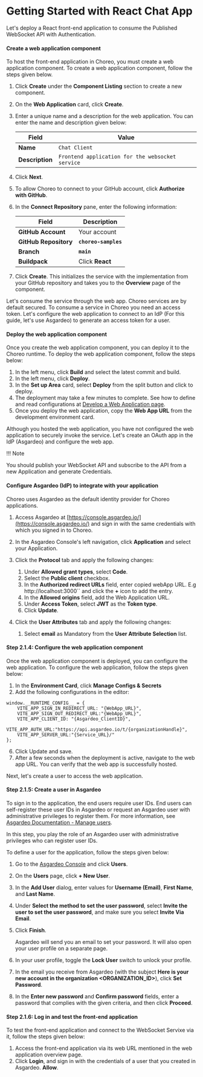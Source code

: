 # Getting Started with React Chat App

Let's deploy a React front-end application to consume the Published WebSocket API with Authentication.

#### Create a web application component

To host the front-end application in Choreo, you must create a web application component. To create a web application component, follow the steps given below.

1. Click **Create** under the **Component Listing** section to create a new component.
2. On the **Web Application** card, click **Create**.
3. Enter a unique name and a description for the web application. You can enter the name and description given below:

    | **Field**       | **Value**               |
    |-----------------|-------------------------|
    | **Name**        | `Chat Client`  |
    | **Description** | `Frontend application for the websocket service` |

5. Click **Next**.
6. To allow Choreo to connect to your GitHub account, click **Authorize with GitHub**.
7. In the **Connect Repository** pane, enter the following information:

    | **Field**             | **Description**                               |
    |-----------------------|-----------------------------------------------|
    | **GitHub Account**    | Your account                                  |
    | **GitHub Repository** | **`choreo-samples`**                          |
    | **Branch**            | **`main`**                                    |
    | **Buildpack**         | Click **React**                               |

9. Click **Create**. This initializes the service with the implementation from your GitHub repository and takes you to the **Overview** page of the component.

Let's consume the service through the web app. Choreo services are by default secured. To consume a service in Choreo you need an access token. Let's configure the web application to connect to an IdP (For this guide, let's use Asgardeo) to generate an access token for a user.

#### Deploy the web application component

Once you create the web application component, you can deploy it to the Choreo runtime. To deploy the web application component, follow the steps below:

1. In the left menu, click **Build** and select the latest commit and build.
1. In the left menu, click **Deploy**.
2. In the **Set up Area** card, select **Deploy** from the split button and click to deploy. 
3. The deployment may take a few minutes to complete. See how to define and read configurations at [Develop a Web Application page](https://wso2.com/choreo/docs/develop-components/develop-a-web-application/#creating-a-web-application).
4. Once you deploy the web application, copy the **Web App URL** from the development environment card.


Although you hosted the web application, you have not configured the web application to securely invoke the service. Let's create an OAuth app in the IdP (Asgardeo) and configure the web app.

!!! Note

You should publish your WebSocket API and subscribe to the API from a new Application and generate Credentials.

#### Configure Asgardeo (IdP) to integrate with your application

Choreo uses Asgardeo as the default identity provider for Choreo applications.

1. Access Asgardeo at [https://console.asgardeo.io/](https://console.asgardeo.io/) and sign in with the same credentials with which you signed in to Choreo.
2. In the Asgardeo Console's left navigation, click **Application** and select your Application.
4. Click the **Protocol** tab and apply the following changes:

    1. Under **Allowed grant types**, select **Code**.
    2. Select the **Public client** checkbox.
    3. In the **Authorized redirect URLs** field, enter copied webApp URL. E.g http://localhost:3000`` and click the **+** icon to add the entry.
    4. In the **Allowed origins** field, add the Web Application URL.
    6. Under **Access Token**, select **JWT** as the **Token type**.
    7. Click **Update**.
5. Click the **User Attributes** tab and apply the following changes:
    1. Select **email** as Mandatory from the **User Attribute Selection** list.

#### Step 2.1.4: Configure the web application component

Once the web application component is deployed, you can configure the web application. To configure the web application, follow the steps given below:

1. In the **Environment Card**, click **Manage Configs & Secrets**
2. Add the following configurations in the editor:
```
window.__RUNTIME_CONFIG__ = {
    VITE_APP_SIGN_IN_REDIRECT_URL: "{WebApp_URL}",
    VITE_APP_SIGN_OUT_REDIRECT_URL:"{WebApp_URL}",
    VITE_APP_CLIENT_ID: "{Asgardeo_ClientID}",
    VITE_APP_AUTH_URL:"https://api.asgardeo.io/t/{organizationHandle}",
    VITE_APP_SERVER_URL:"{Service_URL}/"
};
```

6. Click Update and save.
5. After a few seconds when the deployment is active, navigate to the web app URL. You can verify that the web app is successfully hosted.

Next, let's create a user to access the web application.

#### Step 2.1.5: Create a user in Asgardeo

To sign in to the application, the end users require user IDs. End users can self-register these user IDs in Asgardeo or request an Asgardeo user with administrative privileges to register them. For more information, see [Asgardeo Documentation - Manage users](https://wso2.com/asgardeo/docs/guides/users/manage-customers/#onboard-a-user).

In this step, you play the role of an Asgardeo user with administrative privileges who can register user IDs.

To define a user for the application, follow the steps given below:

1. Go to the [Asgardeo Console](https://console.asgardeo.io/) and click **Users**.
2. On the **Users** page, click **+ New User**.
3. In the **Add User** dialog, enter values for **Username (Email)**, **First Name**, and **Last Name**.
4. Under **Select the method to set the user password**, select **Invite the user to set the user password**, and make sure you select **Invite Via Email**.

5. Click **Finish**.

    Asgardeo will send you an email to set your password.  It will also open your user profile on a separate page.

6. In your user profile, toggle the **Lock User** switch to unlock your profile.
7. In the email you receive from Asgardeo (with the subject **Here is your new account in the organization <ORGANIZATION_ID>**), click **Set Password**.
8. In the **Enter new password** and **Confirm password** fields, enter a password that complies with the given criteria, and then click **Proceed**.

#### Step 2.1.6: Log in and test the front-end application

To test the front-end application and connect to the WebSocket Servixe via it, follow the steps given below:

1. Access the front-end application via its web URL mentioned in the web application overview page.
2. Click **Login**, and sign in with the credentials of a user that you created in Asgardeo.
**Allow**.




